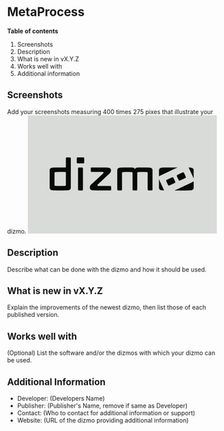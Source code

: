 # MetaProcess

**Table of contents**

1. Screenshots
2. Description
3. What is new in vX.Y.Z
4. Works well with
5. Additional information

## Screenshots

Add your screenshots measuring 400 times 275 pixes that illustrate your dizmo.
![Screenshot placeholder](./placeholder-400x275.png)

## Description

Describe what can be done with the dizmo and how it should be used.

## What is new in vX.Y.Z

Explain the improvements of the newest dizmo, then list those of each published version.

## Works well with

(Optional) List the software and/or the dizmos with which your dizmo can be used.

## Additional Information

* Developer: (Developers Name)
* Publisher: (Publisher's Name, remove if same as Developer)
* Contact: (Who to contact for additional information or support)
* Website: (URL of the dizmo providing additional information)
